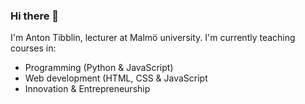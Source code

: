 ### Hi there 👋

I'm Anton Tibblin, lecturer at Malmö university. I'm currently teaching courses in:
- Programming (Python & JavaScript)
- Web development (HTML, CSS & JavaScript
- Innovation & Entrepreneurship

